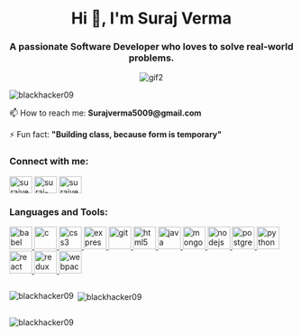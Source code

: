 <!DOCTYPE html>
<html>
<head>
  
</head>
<body>

  <h1 align="center">Hi 👋, I'm Suraj Verma</h1>
  <h3 align="center">A passionate Software Developer who loves to solve real-world problems.</h3>
  
  <p align="center">
    <img src="https://github.com/blackhacker09/blackhacker09/assets/56511978/34ebe5cb-3454-4ef1-b822-ab880483d3c5" alt="gif2" />
  </p>

  <p align="left">
    <img src="https://komarev.com/ghpvc/?username=blackhacker09&label=Profile%20views&color=0e75b6&style=flat" alt="blackhacker09" />
  </p>


  <p align="left">📫 How to reach me: <b>Surajverma5009@gmail.com</b></p>

  <p align="left">⚡ Fun fact: <b>"Building class, because form is temporary"</b></p>

  <h3 align="left">Connect with me:</h3>
  <p align="left">
    <a href="https://twitter.com/surajve18206216" target="blank"><img align="center" src="https://www.vectorlogo.zone/logos/twitter/twitter-icon.svg" alt="surajve18206216" height="30" width="40" /></a>
    <a href="https://linkedin.com/in/suraj-verma-a3b21b18a" target="blank"><img align="center" src="https://www.vectorlogo.zone/logos/linkedin/linkedin-icon.svg" alt="suraj-verma-a3b21b18a" height="30" width="40" /></a>
    <a href="https://www.instagram.com/surajverma2175" target="blank"><img align="center" src="https://cdn.svgporn.com/logos/instagram-icon.svg" alt="surajverma2175" height="30" width="40" /></a>
  </p>

  <h3 align="left">Languages and Tools:</h3>
  <p align="left">
    <!-- Customize your languages and tools here -->
    <a href="https://babeljs.io/" target="_blank" rel="noreferrer">
      <img src="https://www.vectorlogo.zone/logos/babeljs/babeljs-icon.svg" alt="babel" width="40" height="40" />
    </a>
    <a href="https://www.cprogramming.com/" target="_blank" rel="noreferrer">
      <img src="https://cdn.svgporn.com/logos/c.svg" alt="c" width="40" height="40" />
    </a>
    <a href="https://www.w3schools.com/css/" target="_blank" rel="noreferrer">
      <img src="https://cdn.svgporn.com/logos/css-3.svg" alt="css3" width="40" height="40" />
    </a>
    <a href="https://expressjs.com" target="_blank" rel="noreferrer">
      <img src="https://www.vectorlogo.zone/logos/expressjs/expressjs-ar21.svg" alt="express" width="40" height="40" />
    </a>
    <a href="https://git-scm.com/" target="_blank" rel="noreferrer">
      <img src="https://www.vectorlogo.zone/logos/git-scm/git-scm-icon.svg" alt="git" width="40" height="40" />
    </a>
    <a href="https://www.w3.org/html/" target="_blank" rel="noreferrer">
      <img src="https://www.vectorlogo.zone/logos/w3_html5/w3_html5-icon.svg" alt="html5" width="40" height="40" />
    </a>
    <a href="https://www.java.com" target="_blank" rel="noreferrer">
      <img src="https://www.vectorlogo.zone/logos/java/java-icon.svg" alt="java" width="40" height="40" />
    </a>
    <a href="https://www.mongodb.com/" target="_blank" rel="noreferrer">
      <img src="https://www.vectorlogo.zone/logos/mongodb/mongodb-icon.svg" alt="mongodb" width="40" height="40" />
    </a>
    <a href="https://nodejs.org" target="_blank" rel="noreferrer">
      <img src="https://www.vectorlogo.zone/logos/nodejs/nodejs-icon.svg" alt="nodejs" width="40" height="40" />
    </a>
    <a href="https://www.postgresql.org" target="_blank" rel="noreferrer">
      <img src="https://www.vectorlogo.zone/logos/postgresql/postgresql-icon.svg" alt="postgresql" width="40" height="40" />
    </a>
    <a href="https://www.python.org" target="_blank" rel="noreferrer">
      <img src="https://www.vectorlogo.zone/logos/python/python-icon.svg" alt="python" width="40" height="40" />
    </a>
    <a href="https://reactjs.org/" target="_blank" rel="noreferrer">
      <img src="https://www.vectorlogo.zone/logos/reactjs/reactjs-icon.svg" alt="react" width="40" height="40" />
    </a>
    <a href="https://redux.js.org" target="_blank" rel="noreferrer">
      <img src="https://cdn.svgporn.com/logos/redux.svg" alt="redux" width="40" height="40" />
    </a>
    <a href="https://webpack.js.org" target="_blank" rel="noreferrer">
      <img src="https://cdn.svgporn.com/logos/webpack.svg" alt="webpack" width="40" height="40" />
    </a>
  </p>

  <div style="display: flex;">
    <p>
      <img align="left" src="https://github-readme-stats.vercel.app/api/top-langs/?username=blackhacker09&show_icons=true&locale=en&layout=compact" alt="blackhacker09" />
    </p>
    <p>&nbsp;<img align="center" src="https://github-readme-stats.vercel.app/api?username=blackhacker09&show_icons=true&locale=en" alt="blackhacker09" /></p>
  </div>

  <p><img align="center" src="https://github-readme-streak-stats.herokuapp.com/?user=blackhacker09" alt="blackhacker09" /></p>

</body>
</html>
